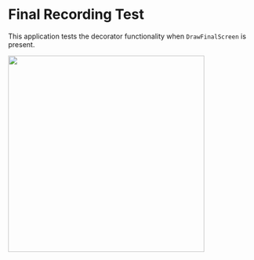 # Final Recording Test

This application tests the decorator functionality when `DrawFinalScreen` is present.

<img src="https://github.com/user-attachments/assets/c8d07425-4293-43ce-b6ed-8ce587a7ae6e" width="400">
